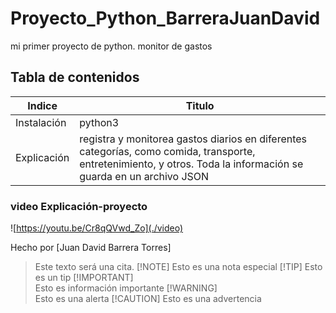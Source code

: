 # Proyecto_Python_BarreraJuanDavid
mi primer proyecto de python. monitor de gastos

## Tabla de contenidos
| Indice | Titulo  |
|--|--|
|Instalación |python3|
|Explicación |registra y monitorea gastos diarios en diferentes categorías, como comida, transporte, entretenimiento, y otros. Toda la información se guarda en un archivo JSON  |

### video  Explicación-proyecto
![https://youtu.be/Cr8qQVwd_Zo](./video)

Hecho por [Juan David Barrera Torres]

>Este texto será una cita.
> [!NOTE]
>Esto es una nota especial
> [!TIP]
> Esto es un tip
> [!IMPORTANT]  
> Esto es información importante
> [!WARNING]  
> Esto es una alerta
> [!CAUTION]
> Esto es una advertencia
